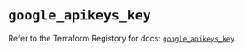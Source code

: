 # `google_apikeys_key`

Refer to the Terraform Registory for docs: [`google_apikeys_key`](https://registry.terraform.io/providers/hashicorp/google/5.29.0/docs/resources/apikeys_key).
